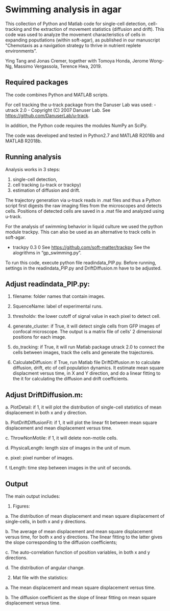 # Swimming analysis in agar

This collection of Python and Matlab code for single-cell detection, cell-tracking and the extraction of movement statistics (diffusion and drift). This code was used to analyze the movement characteristics of cells in expanding poputlations (within soft-agar), as published in our manuscript "Chemotaxis as a navigation strategy to thrive in nutrient replete environments”.

Ying Tang and Jonas Cremer, together with Tomoya Honda, Jerome Wong-Ng, Massimo Vergassola, Terence Hwa, 2019.

## Required packages

The code combines Python and MATLAB scripts.

For cell tracking the u-track package from the Danuser Lab was used:
-utrack 2.0 - Copyright (C) 2007 Danuser Lab. See https://github.com/DanuserLab/u-track.

In addition, the Python code requires the modules NumPy an SciPy. 

The code was developed and tested in Python2.7 and MATLAB R2016b and MATLAB R2018b.

## Running analysis

Analysis works in 3 steps:
1. single-cell detection, 
2. cell tracking (u-track or trackpy)
3. estimation of diffusion and drift. 

The trajectory generation via u-track reads in .mat files and thus a Python script first digests the raw imaging files from the microscopes and detects cells. Positions of detected cells are saved in a .mat file and analyzed using u-track. 

For the analysis of swimming behavior in liquid culture we used the python module trackpy. This can also be used as an alternative to track cells in soft-agar. 
- trackpy 0.3 0  See https://github.com/soft-matter/trackpy
See the alogrithms in “gp_swimming.py”.

To run this code, execute python file readindata_PIP.py. Before running, settings in the readindata_PIP.py and DriftDiffusion.m have to be adjusted.


## Adjust readindata_PIP.py:

1. filename: folder names that contain images.

2. SquenceName: label of experimental runs.

3. thresholdv: the lower cutoff of signal value in each pixel to detect cell. 

4. generate_cluster: if True, it will detect single cells from GFP images of 
confocal microscope. The output is a matrix file of cells' 2 dimensional 
positions for each image. 

5. do_tracking: if True, it will run Matlab package utrack 2.0 to connect 
the cells between images, track the cells and generate the trajectoreis.

6. CalculateDiffusion: if True, run Matlab file DriftDiffusion.m to calculate 
diffusion, drift, etc of cell population dynamics. It estimate mean square 
displacment versus time, in X and Y direction, and do a linear fitting to the it 
for calculating the diffusion and drift coefficients.

## Adjust DriftDiffusion.m:

a. PlotDetail: if 1, it will plot the distribution of single-cell statistics of mean 
displacement in both x and y direction.

b. PlotDriftDiffusionFit: if 1, it will plot the linear fit between mean square 
displacement and mean displacement versus time.

c. ThrowNonMotile: if 1, it will delete non-motile cells. 

d. PhysicalLength: length size of images in the unit of mum.

e. pixel: pixel number of images.

f. tLength: time step between images in the unit of seconds.


## Output

The main output includes:

1. Figures:

a. The distribution of mean displacement and mean square displacement 
of single-cells, in both x and y directions.

b. The average of mean displacement and mean square displacement versus
time, for both x and y directions. The linear fitting to the latter gives the slope 
corresponding to the diffusion coefficients;

c. The auto-correlation function of position variables, in both x and y directions. 

d. The distribution of angular change. 

2. Mat file with the statistics:

a. The mean displacement and mean square displacement versus time.

b. The diffusion coefficient as the slope of linear fitting on mean square 
displacement versus time.

